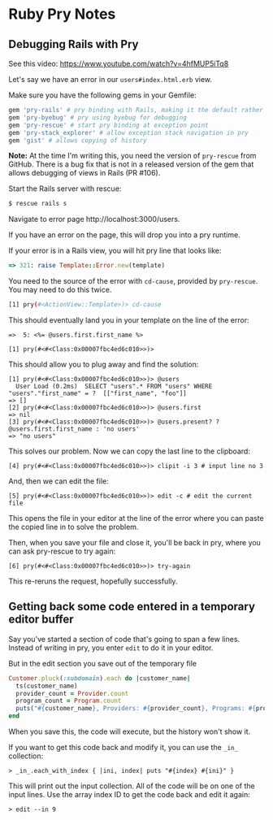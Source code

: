 # Ruby Pry Notes

## Debugging Rails with Pry

See this video: https://www.youtube.com/watch?v=4hfMUP5iTq8

Let's say we have an error in our `users#index.html.erb` view.

Make sure you have the following gems in your Gemfile:

```ruby
gem 'pry-rails' # pry binding with Rails, making it the default rather than IRB
gem 'pry-byebug' # pry using byebug for debugging
gem 'pry-rescue' # start pry binding at exception point
gem 'pry-stack_explorer' # allow exception stack navigation in pry
gem 'gist' # allows copying of history
```

**Note:** At the time I'm writing this, you need the version of `pry-rescue` from GitHub.  There is a bug fix that is not in a released version of the gem that allows debugging of views in Rails (PR #106).

Start the Rails server with rescue:

```bash
$ rescue rails s
```

Navigate to error page http://localhost:3000/users.

If you have an error on the page, this will drop you into a pry runtime.

If your error is in a Rails view, you will hit pry line that looks like:

```ruby
=> 321: raise Template::Error.new(template)
```

You need to the source of the error with `cd-cause`, provided by `pry-rescue`.  You may need to do this twice.

```bash
[1] pry(#<ActionView::Template>)> cd-cause
```

This should eventually land you in your template on the line of the error:

```pry
=>  5: <%= @users.first.first_name %>

[1] pry(#<#<Class:0x00007fbc4ed6c010>>)>
```

This should allow you to plug away and find the solution:

```pry
[1] pry(#<#<Class:0x00007fbc4ed6c010>>)> @users
  User Load (0.2ms)  SELECT "users".* FROM "users" WHERE "users"."first_name" = ?  [["first_name", "foo"]]
=> []
[2] pry(#<#<Class:0x00007fbc4ed6c010>>)> @users.first
=> nil
[3] pry(#<#<Class:0x00007fbc4ed6c010>>)> @users.present? ? @users.first.first_name : 'no users'
=> "no users"
```

This solves our problem.  Now we can copy the last line to the clipboard:

```pry
[4] pry(#<#<Class:0x00007fbc4ed6c010>>)> clipit -i 3 # input line no 3
```

And, then we can edit the file:

```pry
[5] pry(#<#<Class:0x00007fbc4ed6c010>>)> edit -c # edit the current file
```

This opens the file in your editor at the line of the error where you can paste the copied line in to solve the problem.

Then, when you save your file and close it, you'll be back in pry, where you can ask pry-rescue to try again:

```pry
[6] pry(#<#<Class:0x00007fbc4ed6c010>>)> try-again
```

This re-reruns the request, hopefully successfully.

## Getting back some code entered in a temporary editor buffer

Say you've started a section of code that's going to span a few lines.  Instead of writing in pry, you enter `edit` to do it in your editor.

But in the edit section you save out of the temporary file

```ruby
Customer.pluck(:subdomain).each do |customer_name|
  ts(customer_name)
  provider_count = Provider.count
  program_count = Program.count
  puts("#{customer_name}, Providers: #{provider_count}, Programs: #{program_count}, product: #{provider_count * program_count}")
end
```

When you save this, the code will execute, but the history won't show it.

If you want to get this code back and modify it, you can use the `_in_` collection:

```text
> _in_.each_with_index { |ini, index| puts "#{index} #{ini}" }
```

This will print out the input collection.  All of the code will be on one of the input lines.  Use the array index ID to get the code back and edit it again:

```text
> edit --in 9
```
